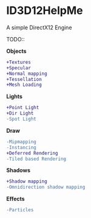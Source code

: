 # ID3D12HelpMe
A simple DirectX12 Engine


TODO::

**Objects**
```diff
+Textures
+Specular
+Normal mapping
+Tessellation
+Mesh Loading
```
**Lights**
```diff
+Point Light
+Dir Light
-Spot Light
```
**Draw**
```diff
-Mipmapping
-Instancing
+Deferred Rendering
-Tiled based Rendering
```
**Shadows**
```diff
+Shadow mapping
-Omnidirection shadow mapping
```
**Effects**
```diff
-Particles
```
